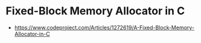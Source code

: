 # Fixed-Block Memory Allocator in C

- https://www.codeproject.com/Articles/1272619/A-Fixed-Block-Memory-Allocator-in-C
